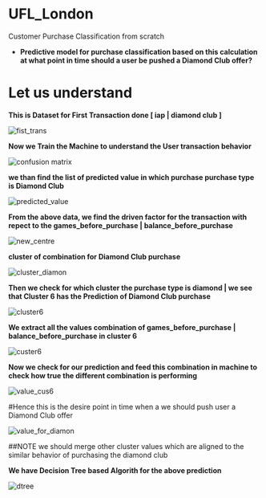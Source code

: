 
# UFL_London
Customer Purchase Classification from scratch

- **Predictive model for purchase classification based on this calculation at what point in time should a user be pushed a Diamond Club offer?**

# Let us understand 

**This is Dataset for First Transaction done [  iap | diamond club ]**

![fist_trans](https://user-images.githubusercontent.com/5808185/36059889-c48418fc-0e63-11e8-92e6-c459eaf5d851.PNG)

**Now we Train the Machine to understand the User transaction behavior**

![confusion matrix](https://user-images.githubusercontent.com/5808185/36060093-0e427d40-0e68-11e8-9092-73e97e917a04.PNG)

**we than find the list of predicted value in which purchase purchase type is Diamond Club**

![predicted_value](https://user-images.githubusercontent.com/5808185/36060292-a460b9be-0e6c-11e8-9ec9-2ade4beef57c.PNG)

**From the above data, we find the driven factor for the transaction with repect to the games_before_purchase | balance_before_purchase**

![new_centre](https://user-images.githubusercontent.com/5808185/36061564-f490bef6-0e81-11e8-869b-9e44f506842d.PNG)

**cluster of combination for Diamond Club purchase**

![cluster_diamon](https://user-images.githubusercontent.com/5808185/36061736-8cae1920-0e84-11e8-995c-9b0ac5550f8e.png)

**Then we check for which cluster the purchase type is diamond | we see that Cluster 6 has the Prediction of Diamond Club purchase**

![cluster6](https://user-images.githubusercontent.com/5808185/36060318-32c67496-0e6d-11e8-96b7-1ce006c20a36.PNG)

**We extract all the values combination of games_before_purchase | balance_before_purchase in cluster 6**

![custer6](https://user-images.githubusercontent.com/5808185/36061685-c1eec270-0e83-11e8-8208-3c6c1405e7db.PNG)

**Now we check for our prediction and feed this combination in machine to check how true the different combination is performing**

![value_cus6](https://user-images.githubusercontent.com/5808185/36061703-fe7c2354-0e83-11e8-8a06-01d2b2e0f2ba.PNG)

#Hence this is the desire point in time when a we should push user a Diamond Club offer

![value_for_diamon](https://user-images.githubusercontent.com/5808185/36061818-31e4d536-0e86-11e8-9959-e097c04a5273.PNG)

##NOTE we should merge other cluster values which are aligned to the similar behavior of purchasing the diamond club

**We have Decision Tree based Algorith for the above prediction**

![dtree](https://user-images.githubusercontent.com/5808185/36061199-fc88f984-0e7c-11e8-9638-328c4f26b343.png)

